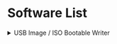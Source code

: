 # Software List
<details>
  <summary>USB Image / ISO Bootable Writer</summary>
  
  ## Windows
* Rufus
* Etcher
* imageUSB
</details>
